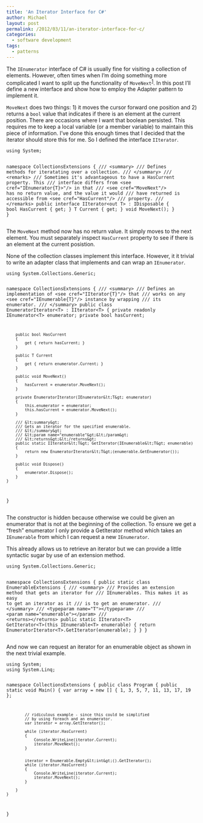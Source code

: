```yaml
---
title: 'An Iterator Interface for C#'
author: Michael
layout: post
permalink: /2012/03/11/an-iterator-interface-for-c/
categories:
  - software development
tags:
  - patterns
---
```

The `IEnumerator` interface of C# is usually fine for visiting a collection of elements. However, often times when I&#8217;m doing something more complicated I want to split up the functionality of `MoveNext`<sup class='footnote'><a href='http://loominate.net/2012/03/11/an-iterator-interface-for-c/#fn-156-1' id='fnref-156-1' onclick='return fdfootnote_show(156)'>1</a></sup>. In this post I&#8217;ll define a new interface and show how to employ the Adapter pattern to implement it.

<!--more-->

`MoveNext` does two things: 1) it moves the cursor forward one position and 2) returns a `bool` value that indicates if there is an element at the current position. There are occasions where I want that boolean persisted. This requires me to keep a local variable (or a member variable) to maintain this piece of information. I&#8217;ve done this enough times that I decided that the iterator should store this for me. So I defined the interface `IIterator`.

<noscript>
  <pre><code class="language-c# c#">using System;

namespace CollectionsExtensions
{
    /// &lt;summary&gt;
    /// Defines methods for iteratating over a collection.
    /// &lt;/summary&gt;
    /// &lt;remarks&gt;
    /// Sometimes it's advantageous to have a HasCurrent property. This 
    /// interface differs from &lt;see cref="IEnumerator{T}&gt;"/&gt; in that
    /// &lt;see cref="MoveNext"/&gt; has no return value, and the value it would
    /// have returned is accessible from &lt;see cref="HasCurrent"/&gt;
    /// property.
    /// &lt;/remarks&gt;
    public interface IIterator&lt;out T&gt; : IDisposable
    {
        bool HasCurrent { get; }
        T Current { get; }
        void MoveNext();
    }
}</code></pre>
</noscript>

The `MoveNext` method now has no return value. It simply moves to the next element. You must separately inspect `HasCurrent` property to see if there is an element at the current posistion.

None of the collection classes implement this interface. However, it it trivial to write an adapter class that implements <IIterator> and can wrap an `IEnumerator`.

<noscript>
  <pre><code class="language-c# c#">using System.Collections.Generic;

namespace CollectionsExtensions
{
    /// &lt;summary&gt;
    /// Defines an implementation of &lt;see cref="IIterator{T}"/&gt; that
    /// works on any &lt;see cref="IEnumerable{T}"/&gt; instance by wrapping
    /// its enumerator.
    /// &lt;/summary&gt;
    public class EnumeratorIterator&lt;T&gt; : IIterator&lt;T&gt;
    {
        private readonly IEnumerator&lt;T&gt; enumerator;
        private bool hasCurrent;

        public bool HasCurrent
        {
            get { return hasCurrent; }
        }

        public T Current
        {
            get { return enumerator.Current; }
        }

        public void MoveNext()
        {
            hasCurrent = enumerator.MoveNext();
        }

        private EnumeratorIterator(IEnumerator&lt;T&gt; enumerator)
        {
            this.enumerator = enumerator;
            this.hasCurrent = enumerator.MoveNext();
        }

        /// &lt;summary&gt;
        /// Gets an iterator for the specified enumerable.
        /// &lt;/summary&gt;
        /// &lt;param name="enumerable"&gt;&lt;/param&gt;
        /// &lt;returns&gt;&lt;/returns&gt;
        public static IIterator&lt;T&gt; GetIterator(IEnumerable&lt;T&gt; enumerable)
        {
            return new EnumeratorIterator&lt;T&gt;(enumerable.GetEnumerator());
        }

        public void Dispose()
        {
            enumerator.Dispose();
        }
    }
}</code></pre>
</noscript>

The constructor is hidden because otherwise we could be given an enumerator that is not at the beginning of the collection. To ensure we get a &#8220;fresh&#8221; enumerator I only provide a GetIterator method which takes an `IEnumerable` from which I can request a new `IEnumerator`.

This already allows us to retrieve an iterator but we can provide a little syntactic sugar by use of an extension method.

<noscript>
  <pre><code class="language-c# c#">using System.Collections.Generic;

namespace CollectionsExtensions
{
    public static class EnumerableExtensions
    {
        /// &lt;summary&gt;
        /// Provides an extension method that gets an iterator for
        /// IEnumerables. This makes it as easy to get an iterator as it 
        /// is to get an enumerator.
        /// &lt;/summary&gt;
        /// &lt;typeparam name="T"&gt;&lt;/typeparam&gt;
        /// &lt;param name="enumerable"&gt;&lt;/param&gt;
        /// &lt;returns&gt;&lt;/returns&gt;
        public static IIterator&lt;T&gt; GetIterator&lt;T&gt;(this IEnumerable&lt;T&gt; enumerable)
        {
            return EnumeratorIterator&lt;T&gt;.GetIterator(enumerable);
        }
    }
}</code></pre>
</noscript>

And now we can request an iterator for an enumerable object as shown in the next trivial example.

<noscript>
  <pre><code class="language-c# c#">using System;
using System.Linq;

namespace CollectionsExtensions
{
    public class Program
    {
        public static void Main()
        {
            var array = new [] { 1, 3, 5, 7, 11, 13, 17, 19 }; 
            
            // ridiculous example - since this could be simplified
            // by using foreach and an enumerator.
            var iterator = array.GetIterator();

            while (iterator.HasCurrent)
            {
                Console.WriteLine(iterator.Current);
                iterator.MoveNext();
            }


            iterator = Enumerable.Empty&lt;int&gt;().GetIterator();
            while (iterator.HasCurrent)
            {
                Console.WriteLine(iterator.Current);
                iterator.MoveNext();
            }

        }
    }
}</code></pre>
</noscript>
